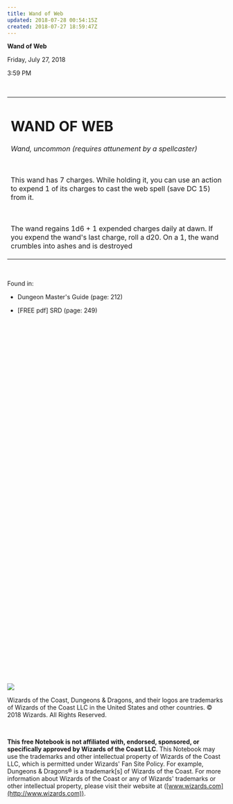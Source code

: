 ```yaml
---
title: Wand of Web
updated: 2018-07-28 00:54:15Z
created: 2018-07-27 18:59:47Z
---
```


**Wand of Web**

Friday, July 27, 2018

3:59 PM

 

<table><tbody><tr class="odd"><td><h1 id="wand-of-web"><strong>WAND OF WEB</strong></h1><p><em>Wand, uncommon (requires attunement by a spellcaster)</em></p><p> </p><p>This wand has 7 charges. While holding it, you can use an action to expend 1 of its charges to cast the web spell (save DC 15) from it.</p><p> </p><p>The wand regains 1d6 + 1 expended charges daily at dawn. If you expend the wand's last charge, roll a d20. On a 1, the wand crumbles into ashes and is destroyed</p></td></tr></tbody></table>

 

Found in:

-   Dungeon Master's Guide (page: 212)

-   \[FREE pdf\] SRD (page: 249)

 

 

 

 

 

 

 

 

 

 

 

 

 

 

 

 

 

 

 

 

 

 

 

 

 

 

 

![](tmp\media\image1.png)

Wizards of the Coast, Dungeons & Dragons, and their logos are trademarks of Wizards of the Coast LLC in the United States and other countries. © 2018 Wizards. All Rights Reserved.

 

**This free Notebook is not affiliated with, endorsed, sponsored, or specifically approved by Wizards of the Coast LLC**. This Notebook may use the trademarks and other intellectual property of Wizards of the Coast LLC, which is permitted under Wizards' Fan Site Policy. For example, Dungeons & Dragons® is a trademark\[s\] of Wizards of the Coast. For more information about Wizards of the Coast or any of Wizards' trademarks or other intellectual property, please visit their website at ([www.wizards.com](http://www.wizards.com)).
